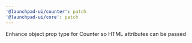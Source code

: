 ```yaml
---
'@launchpad-ui/counter': patch
'@launchpad-ui/core': patch
---
```


Enhance object prop type for Counter so HTML attributes can be passed
